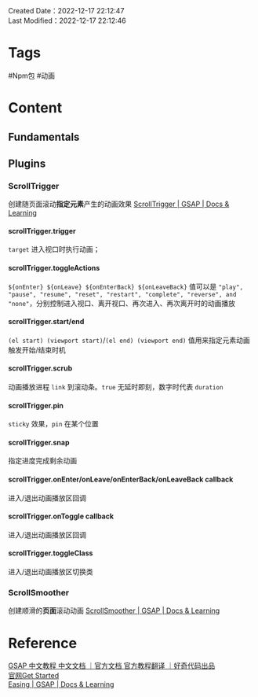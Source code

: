 Created Date：2022-12-17 22:12:47  
Last Modified：2022-12-17 22:12:46

# Tags

#Npm包 #动画

# Content

## Fundamentals

## Plugins

### ScrollTrigger

创建随页面滚动**指定元素**产生的动画效果 [ScrollTrigger | GSAP | Docs & Learning](https://gsap.com/docs/v3/Plugins/ScrollTrigger)

#### scrollTrigger.trigger

`target` 进入视口时执行动画；

#### scrollTrigger.toggleActions

`${onEnter} ${onLeave} ${onEnterBack} ${onLeaveBack}` 值可以是 `"play", "pause", "resume", "reset", "restart", "complete", "reverse", and "none"`，分别控制进入视口、离开视口、再次进入、再次离开时的动画播放

#### scrollTrigger.start/end

`(el start) (viewport start)`/`(el end) (viewport end)` 值用来指定元素动画触发开始/结束时机

#### scrollTrigger.scrub

动画播放进程 `link` 到滚动条。`true` 无延时即刻，数字时代表 `duration`

#### scrollTrigger.pin

`sticky` 效果，`pin` 在某个位置

#### scrollTrigger.snap

指定进度完成剩余动画

#### scrollTrigger.onEnter/onLeave/onEnterBack/onLeaveBack callback

进入/退出动画播放区回调

#### scrollTrigger.onToggle callback

进入/退出动画播放区回调

#### scrollTrigger.toggleClass

进入/退出动画播放区切换类

### ScrollSmoother

创建顺滑的**页面**滚动动画 [ScrollSmoother | GSAP | Docs & Learning](https://gsap.com/docs/v3/Plugins/ScrollSmoother)

# Reference

[GSAP 中文教程 中文文档 ｜官方文档 官方教程翻译 ｜好奇代码出品](https://gsap.framer.wiki/)  
[官网Get Started](https://greensock.com/get-started/)  
[Easing | GSAP | Docs & Learning](https://gsap.com/docs/v3/Eases/)
